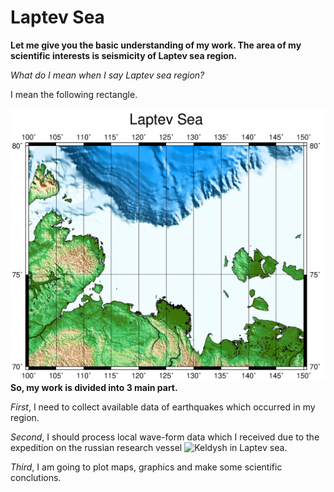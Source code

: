 # Laptev Sea 

**Let me give you the basic understanding of my work. The area of my scientific interests is seismicity of Laptev sea region.**


_What do I mean when I say Laptev sea region?_

I mean the following rectangle.

![](https://github.com/thesashanextdoor/Laptev_Sea/blob/master/Laptev_sea_region.jpg)
**So, my work is divided into 3 main part.**

_First_, I need to collect available data of earthquakes which occurred in my region.

_Second_, I should process local wave-form data which I received due to the expedition
on the russian research vessel ![Keldysh](https://en.wikipedia.org/wiki/Akademik_Mstislav_Keldysh) in Laptev sea.

_Third_, I am going to plot maps, graphics and make some scientific conclutions.
